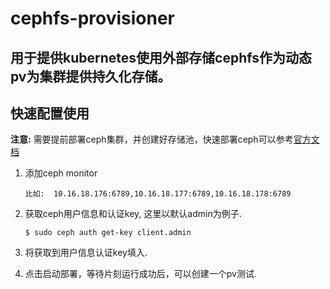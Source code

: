 # cephfs-provisioner

## 用于提供kubernetes使用外部存储cephfs作为动态pv为集群提供持久化存储。

## 快速配置使用

**注意:** 需要提前部署ceph集群，并创建好存储池，快速部署ceph可以参考[官方文档](https://docs.ceph.com/docs/master/cephadm/install/)

1. 添加ceph monitor
   ```
   比如:  10.16.18.176:6789,10.16.18.177:6789,10.16.18.178:6789
   ```

2. 获取ceph用户信息和认证key, 这里以默认admin为例子.
   ```
   $ sudo ceph auth get-key client.admin
   ```

3. 将获取到用户信息认证key填入.

4. 点击启动部署，等待片刻运行成功后，可以创建一个pv测试.